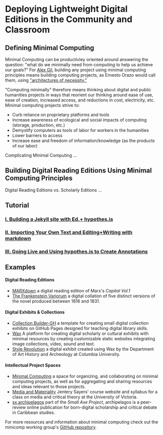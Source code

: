 # Deploying Lightweight Digital Editions in the Community and Classroom 

## Defining Minimal Computing
Minimal Computing can be productivley oriented around answering the question: "what do we minimally need from computing to help us achieve our goals?" For [Alex Gil](http://go-dh.github.io/mincomp/thoughts/2015/05/21/user-vs-learner/), building any project using minimal computing principles means building computing projects, as Ernesto Orazo would call them, using ["architectures of necessity."](http://architectureofnecessity.com/) 

"Computing minimally" therefore means thinking about digital and public humanities projects in ways that reorient our thinking around ease of use, ease of creation, increased access, and reductions in cost, electricity, etc. Minimal computing projects strive to:

* Curb reliance on proprietary platforms and tools
* Increase awareness of ecological and social impacts of computing (storage, production, etc.)
* Demystify computers as tools of labor for workers in the humanities
* Lower barriers to access
* Increase ease and freedom of information/knowledge (as the products of our labor)

Complicating Minimal Computing ...

## Building Digital Reading Editions Using Minimal Computing Principles

Digital Reading Editions vs. Scholarly Editions ... 

## Tutorial

### [I. Building a Jekyll site with Ed.+ hypothes.is](/praxis-session/jekyll)

### [II. Importing Your Own Text and Editing+Writing with markdown](/praxis-session/markdown)

### [III. Going Live and Using hypothes.is to Create Annotations](/praxis-session/hypothesis)

## Examples

#### Digital Reading Editions
* [MARXdown](https://MARXdown.github.io) a digital reading edition of Marx's *Capital Vol.1*
* [The Frankenstein Variorum](https://pghfrankenstein.github.io/Pittsburgh_Frankenstein/) a digital collation of five distinct versions of the novel produced between 1816 and 1831. 

#### Digital Exhibits & Collections
* [Collection Builder-GH](https://collectionbuilder.github.io/collectionbuilder-gh/) a template for creating small digital collection exhibits on GitHub Pages designed for teaching digital library skills.
* [Wax](https://minicomp.github.io/wax/) A platform for creating digital scholarly or cultural exhibits with minimal resources by creating customizable static websites integrating image collections, video, sound and text.
* [Style Revolution](https://stylerevolution.github.io/) a digital exhibit created using Wax by the Department of Art History and Archeology at Columbia University.

#### Intellectual Project Spaces
* [Minimal Computing](http://go-dh.github.io/mincomp/) a space for organizing, and collaborating on minimal computing projects, as well as for aggregating and sharing resources and ideas relevant to those projects.
* [Media and Materiality](https://jentery.github.io/cspt500/) Jentery Sayers' course website and syllabus for a class on media and critical theory at the University of Victoria.
* [sx archipelagos](http://smallaxe.net/sxarchipelagos/) part of the *Small Axe Project*, archipelagos is a peer-review online publication for born-digital scholarship and critical debate in Caribbean studies.

For more resources and information about minimal computing check out the minicomp working group's [GitHub repository](https://github.com/minicomp).

